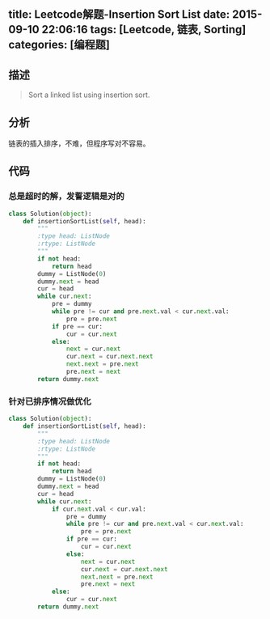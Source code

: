 title: Leetcode解题-Insertion Sort List
date: 2015-09-10 22:06:16
tags: [Leetcode, 链表, Sorting]
categories: [编程题]
---

## 描述
> Sort a linked list using insertion sort.

## 分析
链表的插入排序，不难，但程序写对不容易。 

## 代码
### 总是超时的解，发誓逻辑是对的
```python
class Solution(object):
    def insertionSortList(self, head):
        """
        :type head: ListNode
        :rtype: ListNode
        """
        if not head:
            return head
        dummy = ListNode(0)
        dummy.next = head
        cur = head
        while cur.next:
            pre = dummy
            while pre != cur and pre.next.val < cur.next.val:
                pre = pre.next
            if pre == cur:
                cur = cur.next
            else:
                next = cur.next
                cur.next = cur.next.next
                next.next = pre.next
                pre.next = next
        return dummy.next
```

### 针对已排序情况做优化
```python
class Solution(object):
    def insertionSortList(self, head):
        """
        :type head: ListNode
        :rtype: ListNode
        """
        if not head:
            return head
        dummy = ListNode(0)
        dummy.next = head
        cur = head
        while cur.next:
            if cur.next.val < cur.val:
                pre = dummy
                while pre != cur and pre.next.val < cur.next.val:
                    pre = pre.next
                if pre == cur:
                    cur = cur.next
                else:
                    next = cur.next
                    cur.next = cur.next.next
                    next.next = pre.next
                    pre.next = next
            else:
                cur = cur.next
        return dummy.next
```


